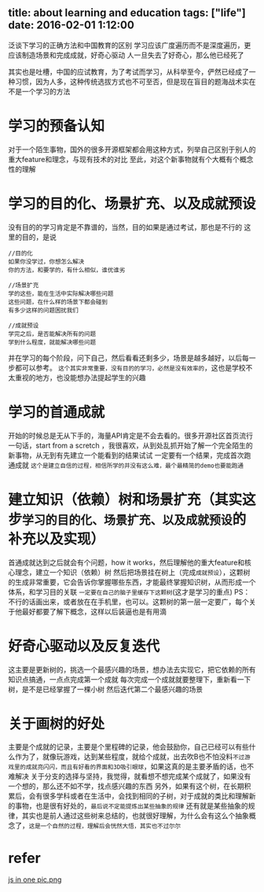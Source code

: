title: about learning and education
tags: ["life"]
date: 2016-02-01 1:12:00
---
泛谈下学习的正确方法和中国教育的区别
学习应该广度遍历而不是深度遍历，更应该制造场景和完成成就，好奇心驱动
人一旦失去了好奇心，那么他已经死了

<!-- more -->

其实也是吐槽，中国的应试教育，为了考试而学习，从科举至今，俨然已经成了一种习惯，因为人多，这种传统选拔方式也不可至否，但是现在盲目的题海战术实在不是一个学习的方法

# 学习的预备认知
对于一个陌生事物，国外的很多开源框架都会用这种方式，列举自己区别于别人的重大feature和理念，与现有技术的对比
至此，对这个新事物就有个大概有个概念性的理解

# 学习的目的化、场景扩充、以及成就预设
没有目的的学习肯定是不靠谱的，当然，目的如果是通过考试，那也是不行的
这里的目的，是说
```
//目的化
如果你没学过，你想怎么解决
你的方法，和要学的，有什么相似，谁优谁劣

//场景扩充
学的这些，能在生活中实际解决哪些问题
这些问题，在什么样的场景下都会碰到
有多少这样的问题困扰我们

//成就预设
学完之后，是否能解决所有的问题
学到什么程度，就能解决哪些问题
```
并在学习的每个阶段，问下自己，然后看看还剩多少，场景是越多越好，以后每一步都可以参考。
`这个其实非常重要，没有目的的学习，必然是没有效率的`，这也是学校不太重视的地方，也没能想办法提起学生的兴趣

# 学习的首通成就
开始的时候总是无从下手的，海量API肯定是不会去看的。很多开源社区首页流行一句话，start from a scretch ，我很喜欢，从到处乱抓开始了解一个完全陌生的新事物，从无到有先建立一个能看到的结果试试
一定要有一个结果，完成首次跑通成就
`这个是建立自信的过程，相信所学的并没有这么难，最个最精简的demo也要能跑通`

# 建立知识（依赖）树和场景扩充（其实这步`学习的目的化、场景扩充、以及成就预设`的补充以及实现）
首通成就达到之后就会有个问题，how it works，然后理解他的重大feature和核心理念，建立一个知识（依赖）树
然后把场景挂在树上（完成`成就预设`），这颗树的生成非常重要，它会告诉你掌握哪些东西，才能最终掌握知识树，从而形成一个体系，和学习目的关联
`一定要在自己的脑子里缓存下这颗树`(这才是学习的重点)
PS：不行的话画出来，或者放在在手机里，也可以。这颗树的第一层一定要广，每个关于他最好都要了解下概念，这样以后装逼也是有用滴

# 好奇心驱动以及反复迭代
这主要是更新树的，挑选一个最感兴趣的场景，想办法去实现它，把它依赖的所有知识点搞通，一点点完成第一个成就
每次完成一个成就就要整理下，重新看一下树，是不是已经掌握了一棵小树
然后迭代第二个最感兴趣的场景

# 关于画树的好处
主要是个成就的记录，主要是个里程碑的记录，他会鼓励你，自己已经可以有些什么作为了，就像玩游戏，达到某些程度，就给个成就，出去吹B也不怕没料`不过游戏里的成就亮闪闪，而且有好看的界面和3D吸引眼球`，如果这真的是主要矛盾的话，也不难解决
关于分支的选择与坚持，我觉得，就看想不想完成某个成就了，如果没有一个想的，那么还不如不学，找点感兴趣的东西
另外，如果有这个树，在长期积累后，会有很多学科或者在生活中，会找到相同的子树，对于成就的类比和理解新的事物，也是很有好处的，`最后说不定能提炼出某些抽象的规律`
还有就是某些抽象的规律，其实也是前人通过这些树来总结的，也就很好理解，为什么会有这么个抽象概念了，`这是一个自然的过程，理解后会恍然大悟，其实也不过尔尔`

# refer
[js in one pic.png](https://github.com/coodict/javascript-in-one-pic)


